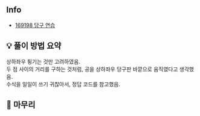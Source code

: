 ## Info
- [169198 당구 연습](https://school.programmers.co.kr/learn/courses/30/lessons/169198)

## 💡 풀이 방법 요약
 상하좌우 튕기는 것만 고려하였음.  
 두 점 사이의 거리를 구하는 것처럼, 공을 상하좌우 당구판 바깥으로 움직였다고 생각했음.  
 수식을 일일이 쓰기 귀찮아서, 정답 코드를 참고했음.  

## 🙂 마무리

